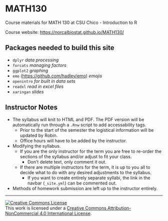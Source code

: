 # MATH130
Course materials for MATH 130 at CSU Chico - Introduction to R

Course website: https://norcalbiostat.github.io/MATH130/
## Packages needed to build this site

* `dplyr` _data processing_
* `forcats` _managing factors_
* `ggplot2` _graphing_
* `emo` (https://github.com/hadley/emo) _emojis_
* `openintro` _for built in data sets_
* `readxl` _read in excel files_
* `xaringan` _slides_

## Instructor Notes

* The syllabus will knit to HTML and PDF. The PDF version will be automatically run through a `.Rnw` script to add accessability tags. 
	- Prior to the start of the semester the logistical information will be updated by Robin. 
	- Office hours will have to be added by the instructor. 
* Modifying the syllabus. 
	- If you are the only instructor for the term you are free to re-order the sections of the syllabus and/or adjust to fit your class.
		- Don't delete text, only comment it out.  
	- If there are multiple instructors for the term, it is up to you all to decide what to do with any desired adjustments to the syllabus. 
		- If you want to create entirely separate syllabi, the link in the navbar (`_site.yml`) can be commented out. 
* Methods of homework submission are left up to the instructor entirely. 


----

<a rel="license" href="http://creativecommons.org/licenses/by-nc/4.0/"><img alt="Creative Commons License" style="border-width:0" src="https://i.creativecommons.org/l/by-nc/4.0/88x31.png" /></a><br />This work is licensed under a <a rel="license" href="http://creativecommons.org/licenses/by-nc/4.0/">Creative Commons Attribution-NonCommercial 4.0 International License</a>.
